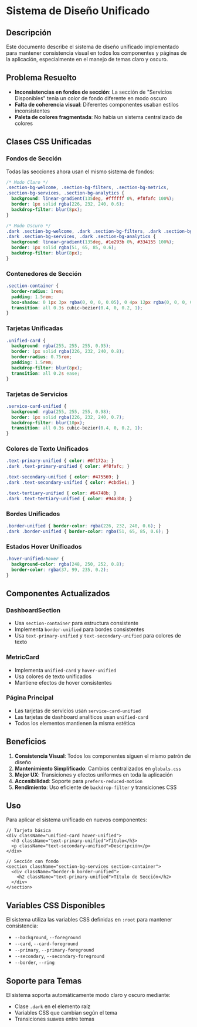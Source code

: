# Sistema de Diseño Unificado

## Descripción
Este documento describe el sistema de diseño unificado implementado para mantener consistencia visual en todos los componentes y páginas de la aplicación, especialmente en el manejo de temas claro y oscuro.

## Problema Resuelto
- **Inconsistencias en fondos de sección**: La sección de "Servicios Disponibles" tenía un color de fondo diferente en modo oscuro
- **Falta de coherencia visual**: Diferentes componentes usaban estilos inconsistentes
- **Paleta de colores fragmentada**: No había un sistema centralizado de colores

## Clases CSS Unificadas

### Fondos de Sección
Todas las secciones ahora usan el mismo sistema de fondos:

```css
/* Modo Claro */
.section-bg-welcome, .section-bg-filters, .section-bg-metrics, 
.section-bg-services, .section-bg-analytics {
  background: linear-gradient(135deg, #ffffff 0%, #f8fafc 100%);
  border: 1px solid rgba(226, 232, 240, 0.6);
  backdrop-filter: blur(8px);
}

/* Modo Oscuro */
.dark .section-bg-welcome, .dark .section-bg-filters, .dark .section-bg-metrics,
.dark .section-bg-services, .dark .section-bg-analytics {
  background: linear-gradient(135deg, #1e293b 0%, #334155 100%);
  border: 1px solid rgba(51, 65, 85, 0.6);
  backdrop-filter: blur(8px);
}
```

### Contenedores de Sección
```css
.section-container {
  border-radius: 1rem;
  padding: 1.5rem;
  box-shadow: 0 1px 3px rgba(0, 0, 0, 0.05), 0 4px 12px rgba(0, 0, 0, 0.02);
  transition: all 0.3s cubic-bezier(0.4, 0, 0.2, 1);
}
```

### Tarjetas Unificadas
```css
.unified-card {
  background: rgba(255, 255, 255, 0.95);
  border: 1px solid rgba(226, 232, 240, 0.8);
  border-radius: 0.75rem;
  padding: 1.5rem;
  backdrop-filter: blur(8px);
  transition: all 0.2s ease;
}
```

### Tarjetas de Servicios
```css
.service-card-unified {
  background: rgba(255, 255, 255, 0.98);
  border: 1px solid rgba(226, 232, 240, 0.7);
  backdrop-filter: blur(10px);
  transition: all 0.3s cubic-bezier(0.4, 0, 0.2, 1);
}
```

### Colores de Texto Unificados
```css
.text-primary-unified { color: #0f172a; }
.dark .text-primary-unified { color: #f8fafc; }

.text-secondary-unified { color: #475569; }
.dark .text-secondary-unified { color: #cbd5e1; }

.text-tertiary-unified { color: #64748b; }
.dark .text-tertiary-unified { color: #94a3b8; }
```

### Bordes Unificados
```css
.border-unified { border-color: rgba(226, 232, 240, 0.6); }
.dark .border-unified { border-color: rgba(51, 65, 85, 0.6); }
```

### Estados Hover Unificados
```css
.hover-unified:hover {
  background-color: rgba(248, 250, 252, 0.8);
  border-color: rgba(37, 99, 235, 0.2);
}
```

## Componentes Actualizados

### DashboardSection
- Usa `section-container` para estructura consistente
- Implementa `border-unified` para bordes consistentes
- Usa `text-primary-unified` y `text-secondary-unified` para colores de texto

### MetricCard
- Implementa `unified-card` y `hover-unified`
- Usa colores de texto unificados
- Mantiene efectos de hover consistentes

### Página Principal
- Las tarjetas de servicios usan `service-card-unified`
- Las tarjetas de dashboard analíticos usan `unified-card`
- Todos los elementos mantienen la misma estética

## Beneficios

1. **Consistencia Visual**: Todos los componentes siguen el mismo patrón de diseño
2. **Mantenimiento Simplificado**: Cambios centralizados en `globals.css`
3. **Mejor UX**: Transiciones y efectos uniformes en toda la aplicación
4. **Accesibilidad**: Soporte para `prefers-reduced-motion`
5. **Rendimiento**: Uso eficiente de `backdrop-filter` y transiciones CSS

## Uso

Para aplicar el sistema unificado en nuevos componentes:

```tsx
// Tarjeta básica
<div className="unified-card hover-unified">
  <h3 className="text-primary-unified">Título</h3>
  <p className="text-secondary-unified">Descripción</p>
</div>

// Sección con fondo
<section className="section-bg-services section-container">
  <div className="border-b border-unified">
    <h2 className="text-primary-unified">Título de Sección</h2>
  </div>
</section>
```

## Variables CSS Disponibles

El sistema utiliza las variables CSS definidas en `:root` para mantener consistencia:

- `--background`, `--foreground`
- `--card`, `--card-foreground`
- `--primary`, `--primary-foreground`
- `--secondary`, `--secondary-foreground`
- `--border`, `--ring`

## Soporte para Temas

El sistema soporta automáticamente modo claro y oscuro mediante:
- Clase `.dark` en el elemento raíz
- Variables CSS que cambian según el tema
- Transiciones suaves entre temas